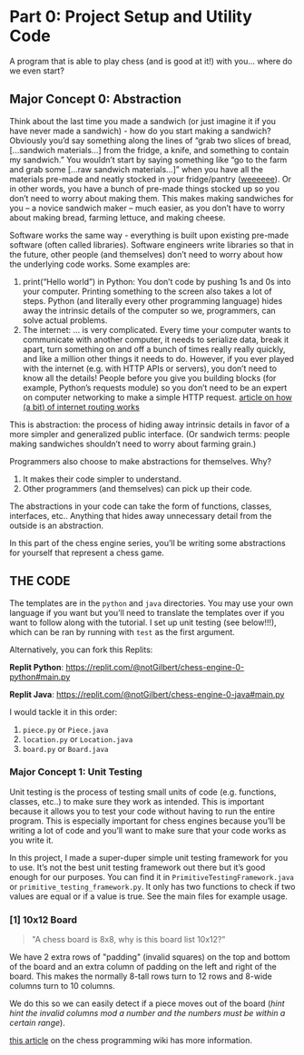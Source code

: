 # Part 0: Project Setup and Utility Code

A program that is able to play chess (and is good at it!) with you… where do we even start?

## Major Concept 0: Abstraction

Think about the last time you made a sandwich (or just imagine it if you have never made a sandwich) - how do you start making a sandwich? Obviously you’d say something along the lines of “grab two slices of bread, [...sandwich materials…] from the fridge, a knife, and something to contain my sandwich.” You wouldn’t start by saying something like “go to the farm and grab some [...raw sandwich materials…]” when you have all the materials pre-made and neatly stocked in your fridge/pantry ([weeeeee](https://www.youtube.com/watch?v=URvWSsAgtJE)). Or in other words, you have a bunch of pre-made things stocked up so you don’t need to worry about making them. This makes making sandwiches for you – a novice sandwich maker – much easier, as you don’t have to worry about making bread, farming lettuce, and making cheese.

Software works the same way - everything is built upon existing pre-made software (often called libraries). Software engineers write libraries so that in the future, other people (and themselves) don’t need to worry about how the underlying code works. Some examples are:

1. print(“Hello world”) in Python: You don’t code by pushing 1s and 0s into your computer. Printing something to the screen also takes a lot of steps. Python (and literally every other programming language) hides away the intrinsic details of the computer so we, programmers, can solve actual problems.
2. The internet: … is very complicated. Every time your computer wants to communicate with another computer, it needs to serialize data, break it apart, turn something on and off a bunch of times really really quickly, and like a million other things it needs to do. However, if you ever played with the internet (e.g. with HTTP APIs or servers), you don’t need to know all the details! People before you give you building blocks (for example, Python’s requests module) so you don’t need to be an expert on computer networking to make a simple HTTP request. [article on how (a bit) of internet routing works](https://how-did-i-get-here.net/)

This is abstraction: the process of hiding away intrinsic details in favor of a more simpler and generalized public interface. (Or sandwich terms: people making sandwiches shouldn’t need to worry about farming grain.)

Programmers also choose to make abstractions for themselves. Why?

1. It makes their code simpler to understand.
2. Other programmers (and themselves) can pick up their code.

The abstractions in your code can take the form of functions, classes, interfaces, etc.. Anything that hides away unnecessary detail from the outside is an abstraction.

In this part of the chess engine series, you’ll be writing some abstractions for yourself that represent a chess game.

## THE CODE

The templates are in the `python` and `java` directories. You may use your own language if you want but you’ll need to translate the templates over if you want to follow along with the tutorial. I set up unit testing (see below!!!), which can be ran by running with `test` as the first argument.

Alternatively, you can fork this Replits:

**Replit Python**: https://replit.com/@notGilbert/chess-engine-0-python#main.py

**Replit Java**: https://replit.com/@notGilbert/chess-engine-0-java#main.py

I would tackle it in this order:

1. `piece.py` or `Piece.java`
2. `location.py` or `Location.java`
3. `board.py` or `Board.java`

### Major Concept 1: Unit Testing

Unit testing is the process of testing small units of code (e.g. functions, classes, etc..) to make sure they work as intended. This is important because it allows you to test your code without having to run the entire program. This is especially important for chess engines because you’ll be writing a lot of code and you’ll want to make sure that your code works as you write it.

In this project, I made a super-duper simple unit testing framework for you to use. It’s not the best unit testing framework out there but it’s good enough for our purposes. You can find it in `PrimitiveTestingFramework.java` or `primitive_testing_framework.py`. It only has two functions to check if two values are equal or if a value is true. See the main files for example usage.

### [1] 10x12 Board

> "A chess board is 8x8, why is this board list 10x12?"

We have 2 extra rows of "padding" (invalid squares) on the top and bottom of the board and an extra column of padding on the left and right of the board. This makes the normally 8-tall rows turn to 12 rows and 8-wide columns turn to 10 columns.

We do this so we can easily detect if a piece moves out of the board (_hint hint the invalid columns mod a number and the numbers must be within a certain range_).

[this article](https://www.chessprogramming.org/10x12_Board) on the chess programming wiki has more information.
